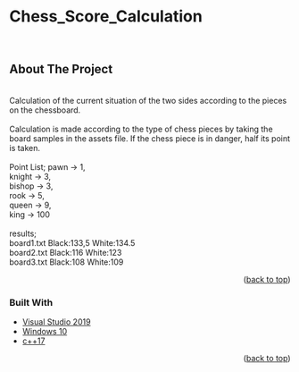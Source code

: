# Chess_Score_Calculation<br>

<!-- ABOUT THE PROJECT --><br>
## About The Project<br>
<br>
Calculation of the current situation of the two sides according to the pieces on the chessboard. <br>
<br>
Calculation is made according to the type of chess pieces by taking the board samples in the assets file. If the chess piece is in danger, half its point is taken. <br>
<br>
Point List;
pawn -> 1, <br>
knight -> 3, <br>
bishop -> 3, <br>
rook -> 5, <br>
queen -> 9, <br>
king -> 100 <br>
<br>
results;<br>
board1.txt		Black:133,5	White:134.5 <br>
board2.txt		Black:116	White:123 <br>
board3.txt		Black:108	White:109 <br>

<p align="right">(<a href="#top">back to top</a>)</p>


### Built With<br>

* [Visual Studio 2019](https://visualstudio.microsoft.com/) <br>
* [Windows 10](https://www.microsoft.com/) <br>
* [c++17](https://en.cppreference.com/w/cpp/17) <br>

<p align="right">(<a href="#top">back to top</a>)</p>
